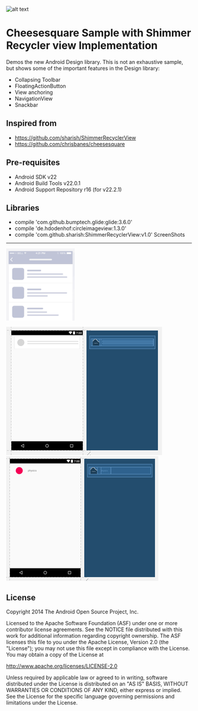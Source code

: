 ![alt text](https://raw.githubusercontent.com/chrisbanes/cheesesquare/master/art/icon.png)

Cheesesquare Sample with Shimmer Recycler view Implementation
===================================
Demos the new Android Design library. This is not an exhaustive sample, but shows
some of the important features in the Design library:

- Collapsing Toolbar
- FloatingActionButton
- View anchoring
- NavigationView
- Snackbar

Inspired from
--------------

 - https://github.com/sharish/ShimmerRecyclerView
 - https://github.com/chrisbanes/cheesesquare

Pre-requisites
--------------

- Android SDK v22
- Android Build Tools v22.0.1
- Android Support Repository r16 (for v22.2.1)

Libraries
--------------
- compile 'com.github.bumptech.glide:glide:3.6.0'
- compile 'de.hdodenhof:circleimageview:1.3.0'
- compile 'com.github.sharish:ShimmerRecyclerView:v1.0'
ScreenShots
--------------
![alt shimmer](https://raw.githubusercontent.com/vikasmagar512/ShimmerRecyclerView/master/art/shimmer.png)

![alt shimmer item](https://raw.githubusercontent.com/vikasmagar512/ShimmerRecyclerView/master/art/shimmer_upload.png)
![alt recycler item](https://raw.githubusercontent.com/vikasmagar512/ShimmerRecyclerView/master/art/list_item_upload.png)

License
-------

Copyright 2014 The Android Open Source Project, Inc.

Licensed to the Apache Software Foundation (ASF) under one or more contributor
license agreements.  See the NOTICE file distributed with this work for
additional information regarding copyright ownership.  The ASF licenses this
file to you under the Apache License, Version 2.0 (the "License"); you may not
use this file except in compliance with the License.  You may obtain a copy of
the License at

http://www.apache.org/licenses/LICENSE-2.0

Unless required by applicable law or agreed to in writing, software
distributed under the License is distributed on an "AS IS" BASIS, WITHOUT
WARRANTIES OR CONDITIONS OF ANY KIND, either express or implied.  See the
License for the specific language governing permissions and limitations under
the License.
